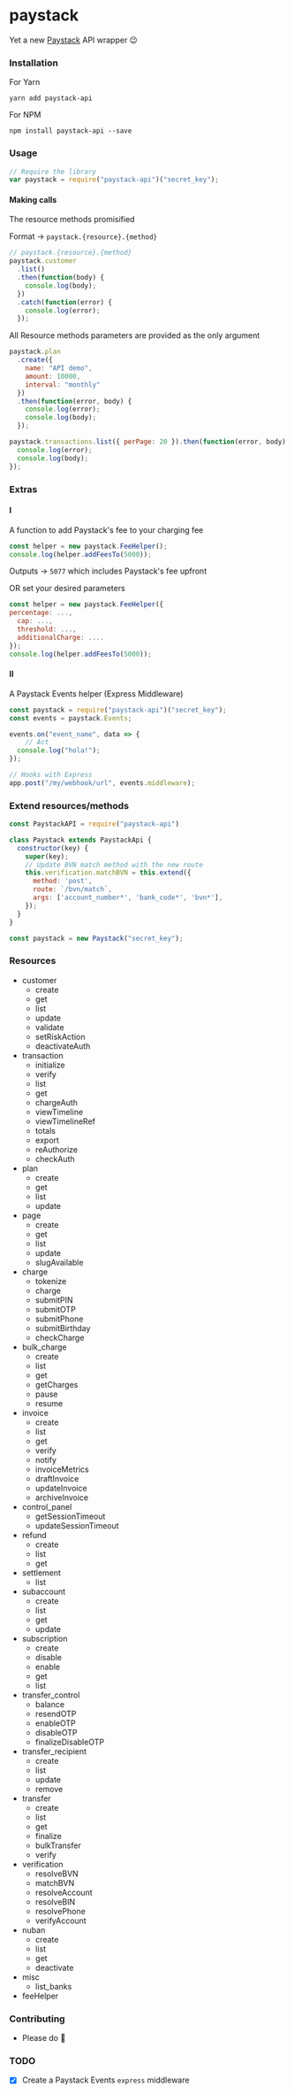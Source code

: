 # paystack

Yet a new [Paystack](https://paystack.co/) API wrapper 😉

### Installation

For Yarn
```
yarn add paystack-api
```
For NPM
```
npm install paystack-api --save
```

### Usage

```js
// Require the library
var paystack = require("paystack-api")("secret_key");
```

#### Making calls

The resource methods promisified

Format → `paystack.{resource}.{method}`

```js
// paystack.{resource}.{method}
paystack.customer
  .list()
  .then(function(body) {
    console.log(body);
  })
  .catch(function(error) {
    console.log(error);
  });
```

All Resource methods parameters are provided as the only argument

```js
paystack.plan
  .create({
    name: "API demo",
    amount: 10000,
    interval: "monthly"
  })
  .then(function(error, body) {
    console.log(error);
    console.log(body);
  });
```

```js
paystack.transactions.list({ perPage: 20 }).then(function(error, body) {
  console.log(error);
  console.log(body);
});
```

### Extras

#### I

A function to add Paystack's fee to your charging fee

```js
const helper = new paystack.FeeHelper();
console.log(helper.addFeesTo(5000));
```

Outputs → `5077` which includes Paystack's fee upfront

OR set your desired parameters

```js
const helper = new paystack.FeeHelper({
percentage: ...,
  cap: ...,
  threshold: ...,
  additionalCharge: ....
});
console.log(helper.addFeesTo(5000));
```

#### II

A Paystack Events helper (Express Middleware)
```js
const paystack = require("paystack-api")("secret_key");
const events = paystack.Events;

events.on("event_name", data => {
    // Act
  console.log("hola!");
});

// Hooks with Express
app.post("/my/webhook/url", events.middleware);
```

### Extend resources/methods

```js
const PaystackAPI = require("paystack-api")

class Paystack extends PaystackApi {
  constructor(key) {
    super(key);
    // Update BVN match method with the new route
    this.verification.matchBVN = this.extend({
      method: 'post',
      route: `/bvn/match`,
      args: ['account_number*', 'bank_code*', 'bvn*'],
    });
  }
}

const paystack = new Paystack("secret_key");
```

### Resources

* customer
  * create
  * get
  * list
  * update
  * validate
  * setRiskAction
  * deactivateAuth
* transaction
  * initialize
  * verify
  * list
  * get
  * chargeAuth
  * viewTimeline
  * viewTimelineRef
  * totals
  * export
  * reAuthorize
  * checkAuth
* plan
  * create
  * get
  * list
  * update
* page
  * create
  * get
  * list
  * update
  * slugAvailable
* charge
  * tokenize
  * charge
  * submitPIN
  * submitOTP
  * submitPhone
  * submitBirthday
  * checkCharge
* bulk_charge
  * create
  * list
  * get
  * getCharges
  * pause
  * resume
* invoice
  * create
  * list
  * get
  * verify
  * notify
  * invoiceMetrics
  * draftInvoice
  * updateInvoice
  * archiveInvoice
* control_panel
  * getSessionTimeout
  * updateSessionTimeout
* refund
  * create
  * list
  * get
* settlement
  * list
* subaccount
  * create
  * list
  * get
  * update
* subscription
  * create
  * disable
  * enable
  * get
  * list
* transfer_control
  * balance
  * resendOTP
  * enableOTP
  * disableOTP
  * finalizeDisableOTP
* transfer_recipient
  * create
  * list
  * update
  * remove
* transfer
  * create
  * list
  * get
  * finalize
  * bulkTransfer
  * verify
* verification
  * resolveBVN
  * matchBVN
  * resolveAccount
  * resolveBIN
  * resolvePhone
  * verifyAccount
* nuban
  * create
  * list
  * get
  * deactivate
* misc
  * list_banks
* feeHelper

### Contributing

* Please do 🧡

### TODO

* [X] Create a Paystack Events `express` middleware
